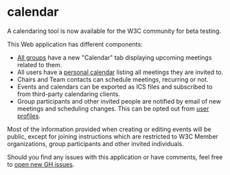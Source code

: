 # calendar

A calendaring tool is now available for the W3C community for beta testing.

This Web application has different components:
- [All groups](https://www.w3.org/groups) have a new "Calendar" tab displaying upcoming meetings related to them.
- All users have a [personal calendar](https://www.w3.org/users/myprofile/calendar) listing all meetings they are
  invited to.
- Chairs and Team contacts can schedule meetings, recurring or not.
- Events and calendars can be exported as ICS files and subscribed to from third-party calendaring clients.
- Group participants and other invited people are notified by email of new meetings and scheduling changes. This can be
  opted out from [user profiles](https://www.w3.org/users/myprofile/edit).

Most of the information provided when creating or editing events will be public, except for joining instructions which
are restricted to W3C Member organizations, group participants and other invited individuals.

Should you find any issues with this application or have comments, feel free to
[open new GH issues](https://github.com/w3c/calendar/issues).
